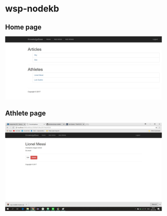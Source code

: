 # wsp-nodekb
## Home page
![alt text](https://github.com/Septima777/wsp-nodekb/blob/master/home.jpg)

## Athlete page
![alt text](https://github.com/Septima777/wsp-nodekb/blob/master/athlete.jpg)
